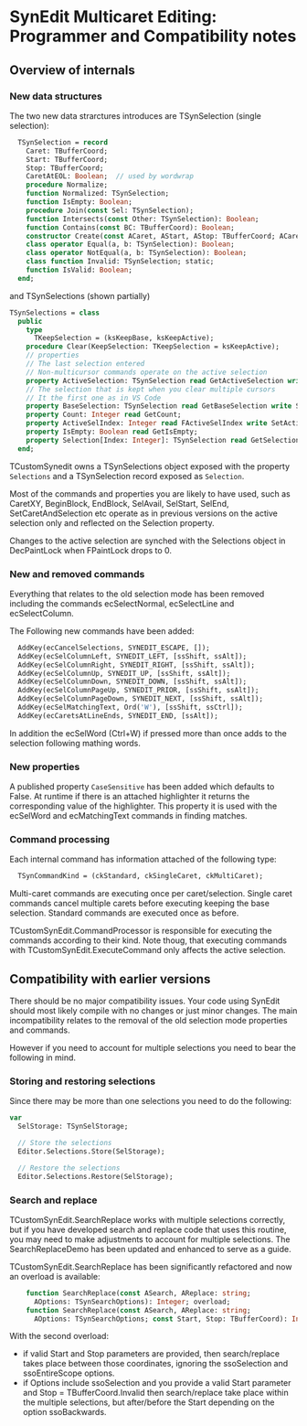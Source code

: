 # SynEdit Multicaret Editing: Programmer and Compatibility notes

## Overview of internals

### New data structures

The two new data strarctures introduces are TSynSelection (single selection):

```pascal
  TSynSelection = record
    Caret: TBufferCoord;
    Start: TBufferCoord;
    Stop: TBufferCoord;
    CaretAtEOL: Boolean;  // used by wordwrap
    procedure Normalize;
    function Normalized: TSynSelection;
    function IsEmpty: Boolean;
    procedure Join(const Sel: TSynSelection);
    function Intersects(const Other: TSynSelection): Boolean;
    function Contains(const BC: TBufferCoord): Boolean;
    constructor Create(const ACaret, AStart, AStop: TBufferCoord; ACaretAtEOL: Boolean = False);
    class operator Equal(a, b: TSynSelection): Boolean;
    class operator NotEqual(a, b: TSynSelection): Boolean;
    class function Invalid: TSynSelection; static;
    function IsValid: Boolean;
  end;
```
and TSynSelections (shown partially)

```pascal
TSynSelections = class
  public
    type
      TKeepSelection = (ksKeepBase, ksKeepActive);
    procedure Clear(KeepSelection: TKeepSelection = ksKeepActive);
    // properties
    // The last selection entered
    // Non-multicursor commands operate on the active selection
    property ActiveSelection: TSynSelection read GetActiveSelection write SetActiveSelection;
    // The selection that is kept when you clear multiple cursors
    // It the first one as in VS Code
    property BaseSelection: TSynSelection read GetBaseSelection write SetBaseSelection;
    property Count: Integer read GetCount;
    property ActiveSelIndex: Integer read FActiveSelIndex write SetActiveSelIndex;
    property IsEmpty: Boolean read GetIsEmpty;
    property Selection[Index: Integer]: TSynSelection read GetSelection; default;
  end;
```

TCustomSynedit owns a TSynSelections object exposed with the property ```Selections``` and a TSynSelection record exposed as ```Selection```.

Most of the commands and properties you are likely to have used, such as CaretXY, BeginBlock,
EndBlock, SelAvail, SelStart, SelEnd, SetCaretAndSelection etc operate as in previous versions
on the active selection only and reflected on the Selection property.  

Changes to the active selection are synched with the Selections object in DecPaintLock when
FPaintLock drops to 0.

### New and removed commands

Everything that relates to the old selection mode has been removed including the commands
ecSelectNormal, ecSelectLine and ecSelectColumn.

The Following new commands have been added:
```pascal
  AddKey(ecCancelSelections, SYNEDIT_ESCAPE, []);
  AddKey(ecSelColumnLeft, SYNEDIT_LEFT, [ssShift, ssAlt]);
  AddKey(ecSelColumnRight, SYNEDIT_RIGHT, [ssShift, ssAlt]);
  AddKey(ecSelColumnUp, SYNEDIT_UP, [ssShift, ssAlt]);
  AddKey(ecSelColumnDown, SYNEDIT_DOWN, [ssShift, ssAlt]);
  AddKey(ecSelColumnPageUp, SYNEDIT_PRIOR, [ssShift, ssAlt]);
  AddKey(ecSelColumnPageDown, SYNEDIT_NEXT, [ssShift, ssAlt]);
  AddKey(ecSelMatchingText, Ord('W'), [ssShift, ssCtrl]);
  AddKey(ecCaretsAtLineEnds, SYNEDIT_END, [ssAlt]);
```

In addition the ecSelWord (Ctrl+W) if pressed more than once adds to the selection following 
mathing words.

### New properties

A published property ```CaseSensitive``` has been added which defaults to False.  At runtime
if there is an attached highlighter it returns the corresponding value of the highlighter. 
This property it is used with the ecSelWord and ecMatchingText commands in finding matches.

### Command processing

Each internal command has information attached of the following type:

```pascal
  TSynCommandKind = (ckStandard, ckSingleCaret, ckMultiCaret);
```
Multi-caret commands are executing once per caret/selection.  Single caret commands cancel
multiple carets before executing keeping the base selection.  Standard commands are executed 
once as before.

TCustomSynEdit.CommandProcessor is responsible for executing the commands according to 
their kind. Note thoug, that executing commands with TCustomSynEdit.ExecuteCommand only affects
the active selection.

## Compatibility with earlier versions

There should be no major compatibility issues.   Your code using SynEdit should most likely
compile with no changes or just minor changes.  The main incompatibility relates to the 
removal of the old selection mode properties and commands.

However if you need to account for multiple selections you need to bear the following in
mind.

### Storing and restoring selections

Since there may be more than one selections you need to do the following:

```pascal
var
  SelStorage: TSynSelStorage;

  // Store the selections
  Editor.Selections.Store(SelStorage);

  // Restore the selections
  Editor.Selections.Restore(SelStorage);
```

### Search and replace

TCustomSynEdit.SearchReplace works with multiple selections correctly, but if you have 
developed search and replace code that uses this routine, you may need to make adjustments to 
account for  multiple selections.  The SearchReplaceDemo has been updated and enhanced to serve
as a guide.

TCustomSynEdit.SearchReplace has been significantly refactored and now an overload is 
available:

```pascal
    function SearchReplace(const ASearch, AReplace: string;
      AOptions: TSynSearchOptions): Integer; overload;
    function SearchReplace(const ASearch, AReplace: string;
      AOptions: TSynSearchOptions; const Start, Stop: TBufferCoord): Integer; overload;
```

With the second overload:
- if valid Start and Stop parameters are provided, then search/replace takes place between 
  those coordinates, ignoring the ssoSelection and ssoEntireScope options.  
- if Options include  ssoSelection and you provide a valid Start parameter and 
  Stop = TBufferCoord.Invalid then search/replace take place within the multiple selections, but 
  after/before the Start depending on the option ssoBackwards.